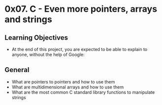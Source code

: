 # 0x07. C - Even more pointers, arrays and strings

## Learning Objectives

* At the end of this project, you are expected to be able to explain to anyone, without the help of Google:

## General
* What are pointers to pointers and how to use them
* What are multidimensional arrays and how to use them
* What are the most common C standard library functions to manipulate strings
